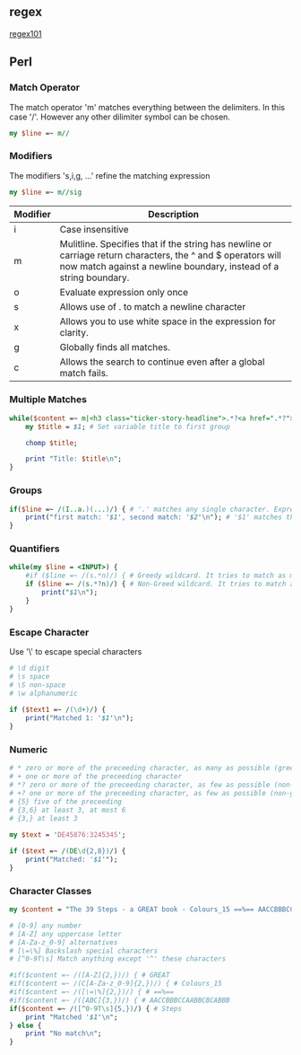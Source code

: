 ## regex

[regex101](https://regex101.com/)

## Perl

### Match Operator
The match operator 'm' matches everything between the delimiters. In this case '/'. However any other dilimiter symbol can be chosen.
```perl
my $line =~ m//
```

### Modifiers
The modifiers 's,i,g, ...' refine the matching expression
```perl
my $line =~ m//sig
```

|Modifier|Description|
|-|-|
|i|Case insensitive|
|m|Mulitline. Specifies that if the string has newline or carriage return characters, the ^ and $ operators will now match against a newline boundary, instead of a string boundary.|
|o|Evaluate expression only once|
|s|Allows use of . to match a newline character|
|x|Allows you to use white space in the expression for clarity.|
|g|Globally finds all matches.|
|c|Allows the search to continue even after a global match fails.|

### Multiple Matches

```perl
while($content =~ m|<h3 class="ticker-story-headline">.*?<a href=".*?">.*?\b(.*?)\s*<\/a>.*?<\/h3>|sig) { # 'sig' 's' dot matches newline, 'i' case insensitive, 'g' repeat
    my $title = $1; # Set variable title to first group

    chomp $title;

    print "Title: $title\n";
}
```

### Groups
```perl
if($line =~ /(I..a.)(...)/) { # '.' matches any single character. Expressions enclosed by brackets group the match.
    print("first match: '$1', second match: '$2'\n"); # '$1' matches the first regex group, '$2' matches the second.
}
```

### Quantifiers

```perl
while(my $line = <INPUT>) {
    #if ($line =~ /(s.*n)/) { # Greedy wildcard. It tries to match as many characters as possible.
    if ($line =~ /(s.*?n)/) { # Non-Greed wildcard. It tries to match as little characters as possible.
        print("$1\n");
    }
}
```

### Escape Character

Use '\\' to escape special characters
```perl
# \d digit
# \s space
# \S non-space
# \w alphanumeric
    
if ($text1 =~ /(\d+)/) {
    print("Matched 1: '$1'\n");
}
```

### Numeric

```perl
# * zero or more of the preceeding character, as many as possible (greedy)
# + one or more of the preceeding character
# *? zero or more of the preceeding character, as few as possible (non-greedy)
# +? one or more of the preceeding character, as few as possible (non-greedy)
# {5} five of the preceeding
# {3,6} at least 3, at most 6
# {3,} at least 3
    
my $text = 'DE45876:3245345';

if ($text =~ /(DE\d{2,8})/) {
    print("Matched: '$1'");
}
```

### Character Classes

```perl
my $content = "The 39 Steps - a GREAT book - Colours_15 ==%== AACCBBBCCAABBCBCABBB";

# [0-9] any number
# [A-Z] any uppercase letter
# [A-Za-z_0-9] alternatives
# [\=\%] Backslash special characters
# [^0-9T\s] Match anything except '^' these characters

#if($content =~ /([A-Z]{2,})/) { # GREAT
#if($content =~ /(C[A-Za-z_0-9]{2,})/) { # Colours_15
#if($content =~ /([\=\%]{2,})/) { # ==%==
#if($content =~ /([ABC]{3,})/) { # AACCBBBCCAABBCBCABBB
if($content =~ /([^0-9T\s]{5,})/) { # Steps
    print "Matched '$1'\n";
} else {
    print "No match\n";
}
```

```perl
```
